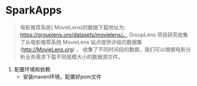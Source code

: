 # SparkApps

> 电影推荐系统( MovieLens)的数据下载地址为: https://grouplens.org/datasets/movielens/。 GroupLens 项目研究收集了从电影推荐系统 MovieLens 站点提供评级的数据集 (http://MovieLens.org) ， 收集了不同时间段的数据，我们可以根据电影分析业务需求下载不同规模大小的数据源文件。

1. 配置环境和依赖
   * 安装maven环境，配置好pom文件

